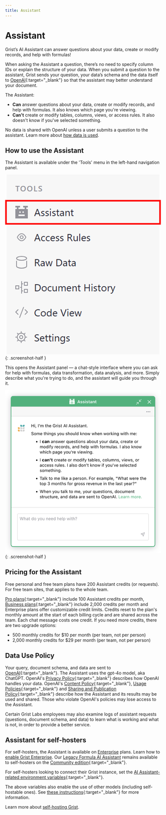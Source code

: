 ```yaml
---
title: Assistant
---
```


Assistant
==============

Grist’s AI Assistant can answer questions about your data, create or modify records, and help with formulas!

When asking the Assistant a question, there’s no need to specify column IDs or explain the structure of your data. When you submit a question to the assistant, Grist sends your question, your data’s schema and the data itself to [OpenAI](https://openai.com/){:target="\_blank"} so that the assistant may better understand your document.

The Assistant:
- **Can** answer questions about your data, create or modify records, and help with formulas. It also knows which page you're viewing.
- **Can't** create or modify tables, columns, views, or access rules. It also doesn't know if you've selected something.

No data is shared with OpenAI unless a user submits a question to the assistant. Learn more about [how data is used](assistant.md#data-use-policy).

## How to use the Assistant

The Assistant is available under the 'Tools' menu in the left-hand navigation panel.

<span class="screenshot-large">*![Opening Assistant](images/assistant/assistant-tools-menu.png)*</span>
{: .screenshot-half }

This opens the Assistant panel — a chat-style interface where you can ask for help with formulas, data transformation, data analysis, and more. Simply describe what you're trying to do, and the assistant will guide you through it.

<span class="screenshot-large">*![Assistant panel](images/assistant/assistant-popup.png)*</span>
{: .screenshot-half }

## Pricing for the Assistant

Free personal and free team plans have 200 Assistant credits (or requests). For free team sites, that applies to the whole team. 

[Pro plans](https://www.getgrist.com/pricing/){:target="\_blank"} include 100 Assistant credits per month, [Business plans](https://www.getgrist.com/pricing/){:target="\_blank"} include 2,000 credits per month and Enterprise plans offer customizable credit limits. Credits reset to the plan's monthly amount at the start of each billing cycle and are shared across the team. Each chat message costs one credit. If you need more credits, there are two upgrade options:

* 500 monthly credits for $10 per month (per team, not per person)
* 2,000 monthly credits for $29 per month (per team, not per person)

## Data Use Policy

Your query, document schema, and data are sent to [OpenAI](https://openai.com/){:target="\_blank"}. The Assistant uses the gpt-4o model, aka ChatGPT. OpenAI's [Privacy Policy](https://openai.com/api-data-privacy){:target="\_blank"} describes how OpenAI handles your data. OpenAI's [Content Policy](https://labs.openai.com/policies/content-policy){:target="\_blank"}, [Usage Policies](https://openai.com/policies/usage-policies){:target="\_blank"} and [Sharing and Publication Policy](https://openai.com/api/policies/sharing-publication/){:target="\_blank"} describe how the Assistant and its results may be used and shared. Those who violate OpenAI's policies may lose access to the Assistant.

Certain Grist Labs employees may also examine logs of assistant requests (questions, document schema, and data) to learn what is working and what is not, in order to provide a better service.

## Assistant for self-hosters

For self-hosters, the Assistant is available on [Enterprise](https://www.getgrist.com/pricing/) plans. Learn how to [enable Grist Enterprise](https://support.getgrist.com/self-managed/#how-do-i-enable-grist-enterprise). Our [Legacy Formula AI Assistant](ai-assistant-legacy.md) remains available to self-hosters on the [Community edition](https://github.com/gristlabs/grist-core){:target="\_blank"}.

For self-hosters looking to connect their Grist instance, set the [AI Assistant-related environment variables](https://github.com/gristlabs/grist-core#ai-formula-assistant-related-variables-all-optional){:target="\_blank"}. 

The above variables also enable the use of other models (including self-hostable ones). See [these instructions](https://github.com/gristlabs/grist-core?tab=readme-ov-file#using-grist-with-openrouter-for-model-agnostic-and-claude-support){:target="\_blank"} for more information.

Learn more about [self-hosting Grist](self-managed.md). 